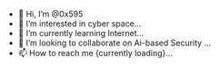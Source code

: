 - 👋 Hi, I’m @0x595
- 👀 I’m interested in cyber space...
- 🌱 I’m currently learning Internet...
- 💞️ I’m looking to collaborate on Ai-based Security ...
- 📫 How to reach me {currently loading}...

<!---
0x595/0x595 is a ✨ special ✨ repository because its `README.md` (this file) appears on your GitHub profile.
You can click the Preview link to take a look at your changes.
--->
